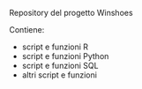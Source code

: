 Repository del progetto Winshoes


Contiene:
 * script e funzioni R
 * script e funzioni Python
 * script e funzioni SQL
 * altri script e funzioni